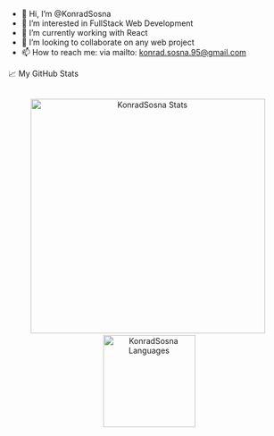 - 👋 Hi, I’m @KonradSosna
- 👀 I’m interested in FullStack Web Development
- 🌱 I’m currently working with React
- 💞️ I’m looking to collaborate on any web project
- 📫 How to reach me: via mailto: konrad.sosna.95@gmail.com

<summary>📈 My GitHub Stats</summary>

<br />

<p align="center"> 
  <img src="https://github-readme-stats-beryl.vercel.app/api?username=KonradSosna&show_icons=true&theme=radical&locale=en&title_color=fcb526" alt="KonradSosna Stats" width="420"/>&nbsp;
  <img src="https://github-readme-stats-beryl.vercel.app/api/top-langs/?username=KonradSosna&layout=compact&theme=radical&locale=en&title_color=fcb526" alt="KonradSosna Languages" height="165">
</p>

<!---
KonradSosna/KonradSosna is a ✨ special ✨ repository because its `README.md` (this file) appears on your GitHub profile.
You can click the Preview link to take a look at your changes.
--->
